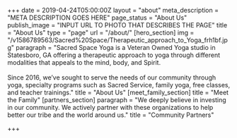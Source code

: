 +++
date = 2019-04-24T05:00:00Z
layout = "about"
meta_description = "META DESCRIPTION GOES HERE"
page_status = "About Us"
publish_image = "INPUT URL TO PHOTO THAT DESCRIBES THE PAGE"
title = "About Us"
type = "page"
url = "/about/"
[hero_section]
img = "/v1586789563/Sacred%20Space/Therapeutic_approach_to_Yoga_frh1bf.jpg"
paragraph = "Sacred Space Yoga is a Veteran Owned Yoga studio in Statesboro, GA offering a therapeutic approach to yoga through different modalities that appeals to the mind, body, and Spirit.<br><br>Since 2016, we’ve sought to serve the needs of our community through yoga, specialty programs such as Sacred Service, family yoga, free classes, and teacher trainings."
title = "About Us"
[meet_family_section]
title = "Meet the Family"
[partners_section]
paragraph = "We deeply believe in investing in our community. We actively partner with these organizations to help better our tribe and the world around us."
title = "Community Partners"

+++
